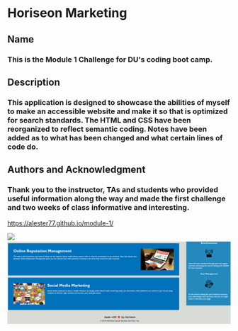 # Horiseon Marketing

## Name
### This is the Module 1 Challenge for DU's coding boot camp.

## Description
### This application is designed to showcase the abilities of myself to make an accessible website and make it so that is optimized for search standards. The HTML and CSS have been reorganized to reflect semantic coding. Notes have been added as to what has been changed and what certain lines of code do.

## Authors and Acknowledgment
### Thank you to the instructor, TAs and students who provided useful information along the way and made the first challenge and two weeks of class informative and interesting.

https://alester77.github.io/module-1/
 

<img src="/assets/images/Screenshots/Screenshot1.png">
<img src="/assets/images/Screenshots/screenshot2.png">

<link rel="Horiseon Website" href="https://alester77.github.io/module-1/">


